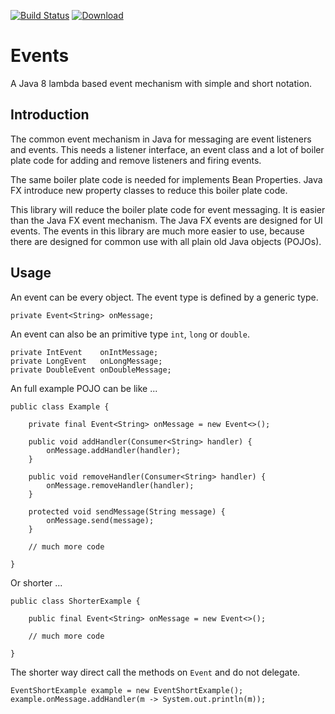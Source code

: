[![Build Status](https://travis-ci.org/falkoschumann/java-events.svg?branch=develop)](https://travis-ci.org/falkoschumann/java-events)
[![Download](https://api.bintray.com/packages/falkoschumann/maven/events/images/download.svg)](https://bintray.com/falkoschumann/maven/events)


Events
======

A Java 8 lambda based event mechanism with simple and short notation.


Introduction
------------

The common event mechanism in Java for messaging are event listeners and events.
This needs a listener interface, an event class and a lot of boiler plate code
for adding and remove listeners and firing events.

The same boiler plate code is needed for implements Bean Properties. Java FX
introduce new property classes to reduce this boiler plate code.

This library will reduce the boiler plate code for event messaging. It is easier
than the Java FX event mechanism. The Java FX events are designed for UI events.
The events in this library are much more easier to use, because there are
designed for common use with all plain old Java objects (POJOs).


Usage
-----

An event can be every object. The event type is defined by a generic type.

    private Event<String> onMessage;

An event can also be an primitive type `int`, `long` or `double`.

    private IntEvent    onIntMessage;
    private LongEvent   onLongMessage;
    private DoubleEvent onDoubleMessage;

An full example POJO can be like ...

    public class Example {

        private final Event<String> onMessage = new Event<>();

        public void addHandler(Consumer<String> handler) {
            onMessage.addHandler(handler);
        }

        public void removeHandler(Consumer<String> handler) {
            onMessage.removeHandler(handler);
        }

        protected void sendMessage(String message) {
            onMessage.send(message);
        }

        // much more code

    }

Or shorter ...

    public class ShorterExample {

        public final Event<String> onMessage = new Event<>();

        // much more code

    }

The shorter way direct call the methods on `Event` and do not delegate.

    EventShortExample example = new EventShortExample();
    example.onMessage.addHandler(m -> System.out.println(m));
